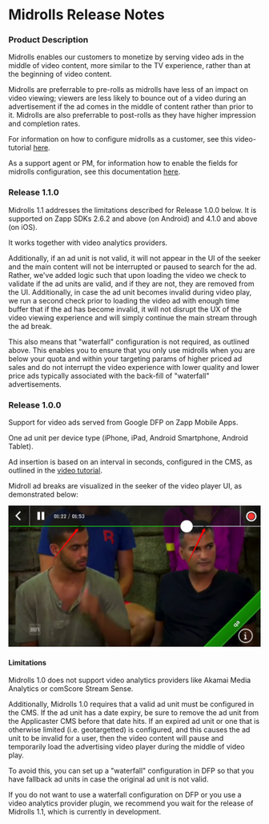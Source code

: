 # Midrolls Release Notes

### Product Description

Midrolls enables our customers to monetize by serving video ads in the middle of video content, more similar to the TV experience, rather than at the beginning of video content. 

Midrolls are preferrable to pre-rolls as midrolls have less of an impact on video viewing; viewers are less likely to bounce out of a video during an advertisement if the ad comes in the middle of content rather than prior to it. Midrolls are also preferrable to post-rolls as they have higher impression and completion rates.

For information on how to configure midrolls as a customer, see this video-tutorial [here](https://applicaster.zendesk.com/hc/en-us/articles/208005076-Configuring-Midrolls).

As a support agent or PM, for information how to enable the fields for midrolls configuration, see this documentation [here](https://applicaster.zendesk.com/hc/en-us/articles/207983116-How-to-setup-midroll-fields-in-extensions).

### Release 1.1.0

Midrolls 1.1 addresses the limitations described for Release 1.0.0 below. It is supported on Zapp SDKs 2.6.2 and above (on Android) and 4.1.0 and above (on iOS).

It works together with video analytics providers. 

Additionally, if an ad unit is not valid, it will not appear in the UI of the seeker and the main content will not be interrupted or paused to search for the ad. Rather, we've added logic such that upon loading the video we check to validate if the ad units are valid, and if they are not, they are removed from the UI. Additionally, in case the ad unit becomes invalid during video play, we run a second check prior to loading the video ad with enough time buffer that if the ad has become invalid, it will not disrupt the UX of the video viewing experience and will simply continue the main stream through the ad break. 

This also means that "waterfall" configuration is not required, as outlined above. This enables you to ensure that you only use midrolls when you are below your quota and within your targeting params of higher priced ad sales and do not interrupt the video experience with lower quality and lower price ads typically associated with the back-fill of "waterfall" advertisements.

### Release 1.0.0

Support for video ads served from Google DFP on Zapp Mobile Apps.

One ad unit per device type (iPhone, iPad, Android Smartphone, Android Tablet). 

Ad insertion is based on an interval in seconds, configured in the CMS, as outlined in the [video tutorial](https://applicaster.zendesk.com/hc/en-us/articles/208005076-Configuring-Midrolls). 

Midroll ad breaks are visualized in the seeker of the video player UI, as demonstrated below:

![midrolls](./midrolls.png)

#### Limitations

Midrolls 1.0 does not support video analytics providers like Akamai Media Analytics or comScore Stream Sense.

Additionally, Midrolls 1.0 requires that a valid ad unit must be configured in the CMS. If the ad unit has a date expiry, be sure to remove the ad unit from the Applicaster CMS before that date hits. If an expired ad unit or one that is otherwise limited (i.e. geotargetted) is configured, and this causes the ad unit to be invalid for a user, then the video content will pause and temporarily load the advertising video player during the middle of video play.

To avoid this, you can set up a "waterfall" configuration in DFP so that you have fallback ad units in case the original ad unit is not valid.

If you do not want to use a waterfall configuration on DFP or you use a video analytics provider plugin, we recommend you wait for the release of Midrolls 1.1, which is currently in development.


